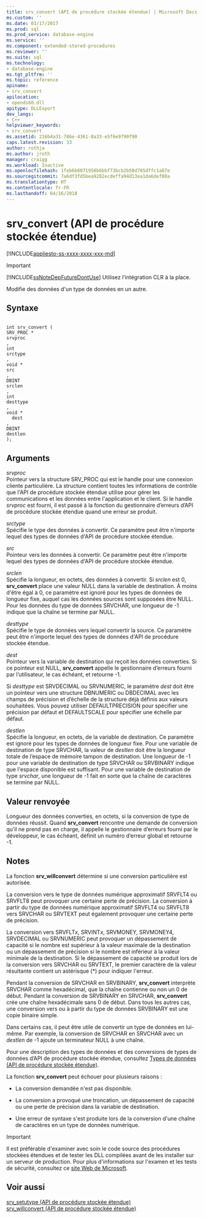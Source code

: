 ```yaml
---
title: srv_convert (API de procédure stockée étendue) | Microsoft Docs
ms.custom: ''
ms.date: 03/17/2017
ms.prod: sql
ms.prod_service: database-engine
ms.service: ''
ms.component: extended-stored-procedures
ms.reviewer: ''
ms.suite: sql
ms.technology:
- database-engine
ms.tgt_pltfrm: ''
ms.topic: reference
apiname:
- srv_convert
apilocation:
- opends60.dll
apitype: DLLExport
dev_langs:
- C++
helpviewer_keywords:
- srv_convert
ms.assetid: 216b4a31-786e-4361-8a33-e5f6e9790f90
caps.latest.revision: 33
author: rothja
ms.author: jroth
manager: craigg
ms.workload: Inactive
ms.openlocfilehash: 1feb6b6071958b6bbf73bcb2b50d785dffc1a87e
ms.sourcegitcommit: 7a6df3fd5bea9282ecdeffa94d13ea1da6def80a
ms.translationtype: HT
ms.contentlocale: fr-FR
ms.lasthandoff: 04/16/2018
---
```

# <a name="srvconvert-extended-stored-procedure-api"></a>srv_convert (API de procédure stockée étendue)
[!INCLUDE[appliesto-ss-xxxx-xxxx-xxx-md](../../includes/appliesto-ss-xxxx-xxxx-xxx-md.md)]
    
> [!IMPORTANT]  
>  [!INCLUDE[ssNoteDepFutureDontUse](../../includes/ssnotedepfuturedontuse-md.md)] Utilisez l’intégration CLR à la place.  
  
 Modifie des données d'un type de données en un autre.  
  
## <a name="syntax"></a>Syntaxe  
  
```  
  
int srv_convert (  
SRV_PROC *  
srvproc  
,  
int  
srctype  
,  
void *  
src  
,  
DBINT  
srclen  
,  
int  
desttype  
,  
void *  
  dest  
,  
DBINT  
destlen  
);  
```  
  
## <a name="arguments"></a>Arguments  
 *srvproc*  
 Pointeur vers la structure SRV_PROC qui est le handle pour une connexion cliente particulière. La structure contient toutes les informations de contrôle que l'API de procédure stockée étendue utilise pour gérer les communications et les données entre l'application et le client. Si le handle *srvproc* est fourni, il est passé à la fonction du gestionnaire d’erreurs d’API de procédure stockée étendue quand une erreur se produit.  
  
 *srctype*  
 Spécifie le type des données à convertir. Ce paramètre peut être n'importe lequel des types de données d'API de procédure stockée étendue.  
  
 *src*  
 Pointeur vers les données à convertir. Ce paramètre peut être n'importe lequel des types de données d'API de procédure stockée étendue.  
  
 *srclen*  
 Spécifie la longueur, en octets, des données à convertir. Si *srclen* est 0, **srv_convert** place une valeur NULL dans la variable de destination. À moins d'être égal à 0, ce paramètre est ignoré pour les types de données de longueur fixe, auquel cas les données sources sont supposées être NULL. Pour les données du type de données SRVCHAR, une longueur de -1 indique que la chaîne se termine par NULL.  
  
 *desttype*  
 Spécifie le type de données vers lequel convertir la source. Ce paramètre peut être n'importe lequel des types de données d'API de procédure stockée étendue.  
  
 *dest*  
 Pointeur vers la variable de destination qui reçoit les données converties. Si ce pointeur est NULL, **srv_convert** appelle le gestionnaire d’erreurs fourni par l’utilisateur, le cas échéant, et retourne -1.  
  
 Si *desttype* est SRVDECIMAL ou SRVNUMERIC, le paramètre *dest* doit être un pointeur vers une structure DBNUMERIC ou DBDECIMAL avec les champs de précision et d’échelle de la structure déjà définis aux valeurs souhaitées. Vous pouvez utiliser DEFAULTPRECISION pour spécifier une précision par défaut et DEFAULTSCALE pour spécifier une échelle par défaut.  
  
 *destlen*  
 Spécifie la longueur, en octets, de la variable de destination. Ce paramètre est ignoré pour les types de données de longueur fixe. Pour une variable de destination de type SRVCHAR, la valeur de *destlen* doit être la longueur totale de l’espace de mémoire tampon de destination. Une longueur de -1 pour une variable de destination de type SRVCHAR ou SRVBINARY indique que l'espace disponible est suffisant. Pour une variable de destination de type *srvchar*, une longueur de -1 fait en sorte que la chaîne de caractères se termine par NULL.  
  
## <a name="returns"></a>Valeur renvoyée  
 Longueur des données converties, en octets, si la conversion de type de données réussit. Quand **srv_convert** rencontre une demande de conversion qu’il ne prend pas en charge, il appelle le gestionnaire d’erreurs fourni par le développeur, le cas échéant, définit un numéro d’erreur global et retourne -1.  
  
## <a name="remarks"></a>Notes  
 La fonction **srv_willconvert** détermine si une conversion particulière est autorisée.  
  
 La conversion vers le type de données numérique approximatif SRVFLT4 ou SRVFLT8 peut provoquer une certaine perte de précision. La conversion à partir du type de données numérique approximatif SRVFLT4 ou SRVFLT8 vers SRVCHAR ou SRVTEXT peut également provoquer une certaine perte de précision.  
  
 La conversion vers SRVFLT*x*, SRVINT*x*, SRVMONEY, SRVMONEY4, SRVDECIMAL ou SRVNUMERIC peut provoquer un dépassement de capacité si le nombre est supérieur à la valeur maximale de la destination ou un dépassement de précision si le nombre est inférieur à la valeur minimale de la destination. Si le dépassement de capacité se produit lors de la conversion vers SRVCHAR ou SRVTEXT, le premier caractère de la valeur résultante contient un astérisque (*) pour indiquer l'erreur.  
  
 Pendant la conversion de SRVCHAR en SRVBINARY, **srv_convert** interprète SRVCHAR comme hexadécimal, que la chaîne contienne ou non un 0 de début. Pendant la conversion de SRVBINARY en SRVCHAR, **srv_convert** crée une chaîne hexadécimale sans 0 de début. Dans tous les autres cas, une conversion vers ou à partir du type de données SRVBINARY est une copie binaire simple.  
  
 Dans certains cas, il peut être utile de convertir un type de données en lui-même. Par exemple, la conversion de SRVCHAR en SRVCHAR avec un *destlen* de -1 ajoute un terminateur NULL à une chaîne.  
  
 Pour une description des types de données et des conversions de types de données d’API de procédure stockée étendue, consultez [Types de données &#40;API de procédure stockée étendue&#41;](../../relational-databases/extended-stored-procedures-reference/data-types-extended-stored-procedure-api.md).  
  
 La fonction **srv_convert** peut échouer pour plusieurs raisons :  
  
-   La conversion demandée n'est pas disponible.  
  
-   La conversion a provoqué une troncation, un dépassement de capacité ou une perte de précision dans la variable de destination.  
  
-   Une erreur de syntaxe s'est produite lors de la conversion d'une chaîne de caractères en un type de données numérique.  
  
> [!IMPORTANT]  
>  Il est préférable d'examiner avec soin le code source des procédures stockées étendues et de tester les DLL compilées avant de les installer sur un serveur de production. Pour plus d'informations sur l'examen et les tests de sécurité, consultez ce [site Web de Microsoft](http://go.microsoft.com/fwlink/?LinkID=54761&amp;clcid=0x409http://msdn.microsoft.com/security/).  
  
## <a name="see-also"></a>Voir aussi  
 [srv_setutype &#40;API de procédure stockée étendue&#41;](../../relational-databases/extended-stored-procedures-reference/srv-setutype-extended-stored-procedure-api.md)   
 [srv_willconvert &#40;API de procédure stockée étendue&#41;](../../relational-databases/extended-stored-procedures-reference/srv-willconvert-extended-stored-procedure-api.md)  
  
  
